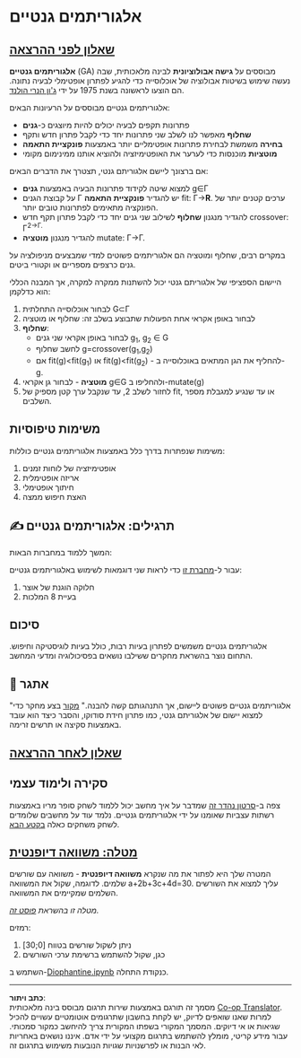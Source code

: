 <!--
CO_OP_TRANSLATOR_METADATA:
{
  "original_hash": "893aa368cb485da704b466a0f3775587",
  "translation_date": "2025-08-28T19:14:47+00:00",
  "source_file": "lessons/6-Other/21-GeneticAlgorithms/README.md",
  "language_code": "he"
}
-->
# אלגוריתמים גנטיים

## [שאלון לפני ההרצאה](https://ff-quizzes.netlify.app/en/ai/quiz/41)

**אלגוריתמים גנטיים** (GA) מבוססים על **גישה אבולוציונית** לבינה מלאכותית, שבה נעשה שימוש בשיטות אבולוציה של אוכלוסייה כדי להגיע לפתרון אופטימלי לבעיה נתונה. הם הוצעו לראשונה בשנת 1975 על ידי [ג'ון הנרי הולנד](https://wikipedia.org/wiki/John_Henry_Holland).

אלגוריתמים גנטיים מבוססים על הרעיונות הבאים:

* פתרונות תקפים לבעיה יכולים להיות מיוצגים כ-**גנים**
* **שחלוף** מאפשר לנו לשלב שני פתרונות יחד כדי לקבל פתרון חדש ותקף
* **בחירה** משמשת לבחירת פתרונות אופטימליים יותר באמצעות **פונקציית התאמה**
* **מוטציות** מוכנסות כדי לערער את האופטימיזציה ולהוציא אותנו ממינימום מקומי

אם ברצונך ליישם אלגוריתם גנטי, תצטרך את הדברים הבאים:

* למצוא שיטה לקידוד פתרונות הבעיה באמצעות **גנים** g∈Γ
* על קבוצת הגנים Γ יש להגדיר **פונקציית התאמה** fit: Γ→**R**. ערכים קטנים יותר של הפונקציה מתאימים לפתרונות טובים יותר.
* להגדיר מנגנון **שחלוף** לשילוב שני גנים יחד כדי לקבל פתרון תקף חדש crossover: Γ<sup>2</sub>→Γ.
* להגדיר מנגנון **מוטציה** mutate: Γ→Γ.

במקרים רבים, שחלוף ומוטציה הם אלגוריתמים פשוטים למדי שמבצעים מניפולציה על גנים כרצפים מספריים או וקטורי ביטים.

היישום הספציפי של אלגוריתם גנטי יכול להשתנות ממקרה למקרה, אך המבנה הכללי הוא כדלקמן:

1. לבחור אוכלוסייה התחלתית G⊂Γ
2. לבחור באופן אקראי אחת הפעולות שתבוצע בשלב זה: שחלוף או מוטציה
3. **שחלוף**:
   * לבחור באופן אקראי שני גנים g<sub>1</sub>, g<sub>2</sub> ∈ G
   * לחשב שחלוף g=crossover(g<sub>1</sub>,g<sub>2</sub>)
   * אם fit(g)<fit(g<sub>1</sub>) או fit(g)<fit(g<sub>2</sub>) - להחליף את הגן המתאים באוכלוסייה ב-g.
4. **מוטציה** - לבחור גן אקראי g∈G ולהחליפו ב-mutate(g)
5. לחזור לשלב 2, עד שנקבל ערך קטן מספיק של fit, או עד שנגיע למגבלת מספר השלבים.

## משימות טיפוסיות

משימות שנפתרות בדרך כלל באמצעות אלגוריתמים גנטיים כוללות:

1. אופטימיזציה של לוחות זמנים
1. אריזה אופטימלית
1. חיתוך אופטימלי
1. האצת חיפוש ממצה

## ✍️ תרגילים: אלגוריתמים גנטיים

המשך ללמוד במחברות הבאות:

עבור ל-[מחברת זו](Genetic.ipynb) כדי לראות שני דוגמאות לשימוש באלגוריתמים גנטיים:

1. חלוקה הוגנת של אוצר
1. בעיית 8 המלכות

## סיכום

אלגוריתמים גנטיים משמשים לפתרון בעיות רבות, כולל בעיות לוגיסטיקה וחיפוש. התחום נוצר בהשראת מחקרים ששילבו נושאים בפסיכולוגיה ומדעי המחשב.

## 🚀 אתגר

"אלגוריתמים גנטיים פשוטים ליישום, אך התנהגותם קשה להבנה." [מקור](https://wikipedia.org/wiki/Genetic_algorithm) בצע מחקר כדי למצוא יישום של אלגוריתם גנטי, כמו פתרון חידת סודוקו, והסבר כיצד הוא עובד באמצעות סקיצה או תרשים זרימה.

## [שאלון לאחר ההרצאה](https://ff-quizzes.netlify.app/en/ai/quiz/42)

## סקירה ולימוד עצמי

צפה ב-[סרטון נהדר זה](https://www.youtube.com/watch?v=qv6UVOQ0F44) שמדבר על איך מחשב יכול ללמוד לשחק סופר מריו באמצעות רשתות עצביות שאומנו על ידי אלגוריתמים גנטיים. נלמד עוד על מחשבים שלומדים לשחק משחקים כאלה [בקטע הבא](../22-DeepRL/README.md).

## [מטלה: משוואה דיופנטית](Diophantine.ipynb)

המטרה שלך היא לפתור את מה שנקרא **משוואה דיופנטית** - משוואה עם שורשים שלמים. לדוגמה, שקול את המשוואה a+2b+3c+4d=30. עליך למצוא את השורשים השלמים שמקיימים את המשוואה.

*מטלה זו בהשראת [פוסט זה](https://habr.com/post/128704/).*

רמזים:

1. ניתן לשקול שורשים בטווח [0;30]
1. כגן, שקול להשתמש ברשימת ערכי השורשים

השתמש ב-[Diophantine.ipynb](Diophantine.ipynb) כנקודת התחלה.

---

**כתב ויתור**:  
מסמך זה תורגם באמצעות שירות תרגום מבוסס בינה מלאכותית [Co-op Translator](https://github.com/Azure/co-op-translator). למרות שאנו שואפים לדיוק, יש לקחת בחשבון שתרגומים אוטומטיים עשויים להכיל שגיאות או אי דיוקים. המסמך המקורי בשפתו המקורית צריך להיחשב כמקור סמכותי. עבור מידע קריטי, מומלץ להשתמש בתרגום מקצועי על ידי אדם. איננו נושאים באחריות לאי הבנות או לפרשנויות שגויות הנובעות משימוש בתרגום זה.